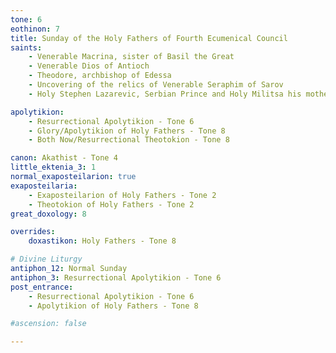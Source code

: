 ```yaml
---
tone: 6
eothinon: 7 
title: Sunday of the Holy Fathers of Fourth Ecumenical Council
saints:
    - Venerable Macrina, sister of Basil the Great
    - Venerable Dios of Antioch
    - Theodore, archbishop of Edessa
    - Uncovering of the relics of Venerable Seraphim of Sarov
    - Holy Stephen Lazarevic, Serbian Prince and Holy Militsa his mother

apolytikion:
    - Resurrectional Apolytikion - Tone 6
    - Glory/Apolytikion of Holy Fathers - Tone 8
    - Both Now/Resurrectional Theotokion - Tone 8

canon: Akathist - Tone 4
little_ektenia_3: 1
normal_exaposteilarion: true
exaposteilaria:
    - Exaposteilarion of Holy Fathers - Tone 2
    - Theotokion of Holy Fathers - Tone 2
great_doxology: 8

overrides:
    doxastikon: Holy Fathers - Tone 8

# Divine Liturgy
antiphon_12: Normal Sunday
antiphon_3: Resurrectional Apolytikion - Tone 6
post_entrance:
    - Resurrectional Apolytikion - Tone 6
    - Apolytikion of Holy Fathers - Tone 8

#ascension: false

---
```


